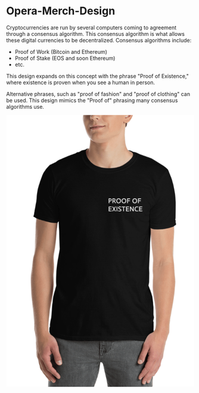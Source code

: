 # Opera-Merch-Design

Cryptocurrencies are run by several computers coming to agreement through a consensus algorithm. This consensus algorithm is what allows these digital currencies to be decentralized. Consensus algorithms include:

- Proof of Work (Bitcoin and Ethereum)
- Proof of Stake (EOS and soon Ethereum)
- etc.

This design expands on this concept with the phrase "Proof of Existence," where existence is proven when you see a human in person.

Alternative phrases, such as "proof of fashion" and "proof of clothing" can be used. This design mimics the "Proof of" phrasing many consensus algorithms use.

![black shirt](./png/txtblackshirt.png)
